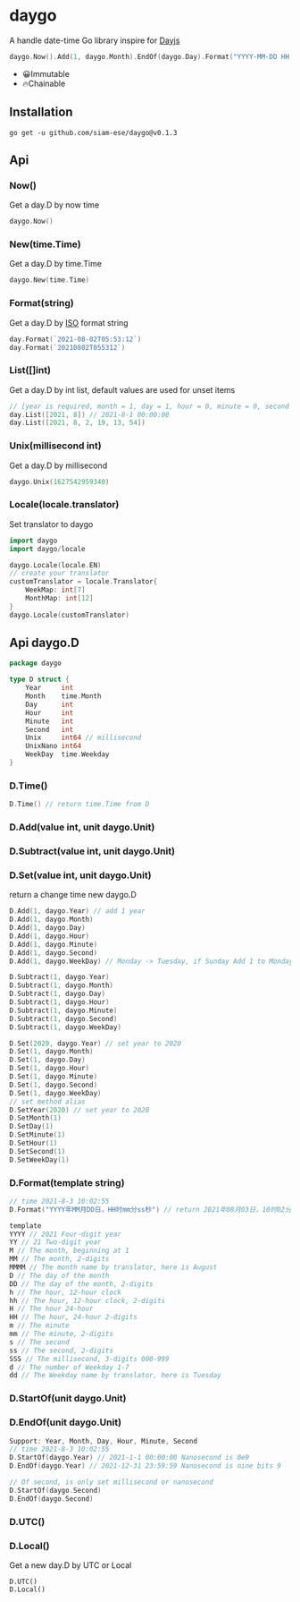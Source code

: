 # daygo

A handle date-time Go library inspire for [Dayjs](https://github.com/iamkun/dayjs/)

```go
daygo.Now().Add(1, daygo.Month).EndOf(daygo.Day).Format("YYYY-MM-DD HH:mm:ss")
```

- 😀Immutable
- 🔥Chainable

## Installation

```console
go get -u github.com/siam-ese/daygo@v0.1.3
```

## Api

### Now()

Get a day.D by now time

```go
daygo.Now()
```

### New(time.Time)

Get a day.D by time.Time

```go
daygo.New(time.Time)
```

### Format(string)

Get a day.D by [ISO](https://zh.wikipedia.org/zh-tw/ISO_8601) format string

```go
day.Format(`2021-08-02T05:53:12`)
day.Format(`20210802T055312`)
```

### List([]int)

Get a day.D by int list, default values are used for unset items

```go
// [year is required, month = 1, day = 1, hour = 0, minute = 0, second = 0]
day.List([2021, 8]) // 2021-8-1 00:00:00
day.List([2021, 8, 2, 19, 13, 54])
```

### Unix(millisecond int)

Get a day.D by millisecond

```go
daygo.Unix(1627542959340)
```

### Locale(locale.translator)

Set translator to daygo

```go
import daygo
import daygo/locale

daygo.Locale(locale.EN)
// create your translator
customTranslator = locale.Translator{
    WeekMap: int[7]
    MonthMap: int[12]
}
daygo.Locale(customTranslator)
```

## Api daygo.D

```go
package daygo

type D struct {
    Year     int
	Month    time.Month
	Day      int
	Hour     int
	Minute   int
	Second   int
	Unix     int64 // millisecond
	UnixNano int64
	WeekDay  time.Weekday
}
```

### D.Time()

```go
D.Time() // return time.Time from D
```

### D.Add(value int, unit daygo.Unit)

### D.Subtract(value int, unit daygo.Unit)

### D.Set(value int, unit daygo.Unit)

return a change time new daygo.D

```go
D.Add(1, daygo.Year) // add 1 year
D.Add(1, daygo.Month)
D.Add(1, daygo.Day)
D.Add(1, daygo.Hour)
D.Add(1, daygo.Minute)
D.Add(1, daygo.Second)
D.Add(1, daygo.WeekDay) // Monday -> Tuesday, if Sunday Add 1 to Monday

D.Subtract(1, daygo.Year)
D.Subtract(1, daygo.Month)
D.Subtract(1, daygo.Day)
D.Subtract(1, daygo.Hour)
D.Subtract(1, daygo.Minute)
D.Subtract(1, daygo.Second)
D.Subtract(1, daygo.WeekDay)

D.Set(2020, daygo.Year) // set year to 2020
D.Set(1, daygo.Month)
D.Set(1, daygo.Day)
D.Set(1, daygo.Hour)
D.Set(1, daygo.Minute)
D.Set(1, daygo.Second)
D.Set(1, daygo.WeekDay)
// set method alias
D.SetYear(2020) // set year to 2020
D.SetMonth(1)
D.SetDay(1)
D.SetMinute(1)
D.SetHour(1)
D.SetSecond(1)
D.SetWeekDay(1)
```

### D.Format(template string)

```go
// time 2021-8-3 10:02:55
D.Format("YYYY年MM月DD日，HH时mm分ss秒") // return 2021年08月03日，10时02分55秒

template
YYYY // 2021 Four-digit year
YY // 21 Two-digit year
M // The month, beginning at 1
MM // The month, 2-digits
MMMM // The month name by translator, here is August
D // The day of the month
DD // The day of the month, 2-digits
h // The hour, 12-hour clock
hh // The hour, 12-hour clock, 2-digits
H // The hour 24-hour
HH // The hour, 24-hour 2-digits
m // The minute
mm // The minute, 2-digits
s // The second
ss // The second, 2-digits
SSS // The millisecond, 3-digits 000-999
d // The number of Weekday 1-7
dd // The Weekday name by translator, here is Tuesday

```

### D.StartOf(unit daygo.Unit)

### D.EndOf(unit daygo.Unit)

```go
Support: Year, Month, Day, Hour, Minute, Second
// time 2021-8-3 10:02:55
D.StartOf(daygo.Year) // 2021-1-1 00:00:00 Nanosecond is 0e9
D.EndOf(daygo.Year) // 2021-12-31 23:59:59 Nanosecond is nine bits 9

// Of second, is only set millisecond or nanosecond
D.StartOf(daygo.Second)
D.EndOf(daygo.Second)
```

### D.UTC()

### D.Local()

Get a new day.D by UTC or Local

```
D.UTC()
D.Local()
```

